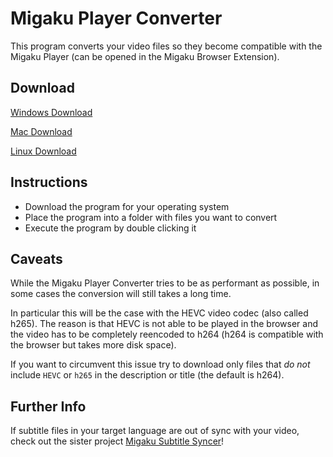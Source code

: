 # Migaku Player Converter

This program converts your video files so they become compatible with the Migaku Player (can be opened in the Migaku Browser Extension).

## Download
[Windows Download](https://github.com/migaku-official/migaku-player-converter/releases/download/v0.8.1-alpha/migaku-player-converter.exe)

[Mac Download](https://github.com/migaku-official/migaku-player-converter/releases/download/v0.8.1-alpha/migaku-player-converter-mac.dmg)

[Linux Download](https://github.com/migaku-official/migaku-player-converter/releases/download/v0.8.1-alpha/migaku-player-converter-linux)

## Instructions
* Download the program for your operating system
* Place the program into a folder with files you want to convert
* Execute the program by double clicking it

## Caveats
While the Migaku Player Converter tries to be as performant as possible, in some cases the conversion will still takes a long time.

In particular this will be the case with the HEVC video codec (also called h265).
The reason is that HEVC is not able to be played in the browser and the video has to be completely reencoded to h264 (h264 is compatible with the browser but takes more disk space).

If you want to circumvent this issue try to download only files that *do not* include `HEVC` or `h265` in the description or title (the default is h264).

## Further Info
If subtitle files in your target language are out of sync with your video, check out the sister project [Migaku Subtitle Syncer](https://github.com/migaku-official/migaku-subtitle-syncer/)!
